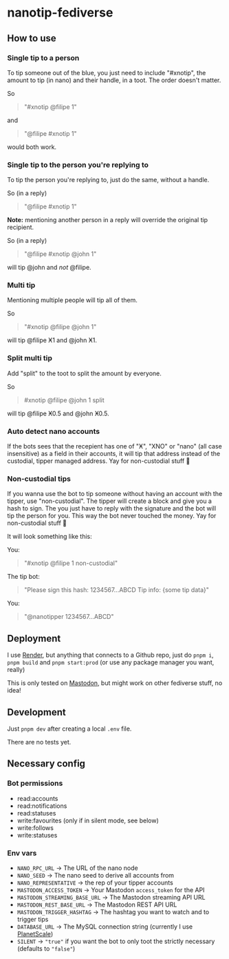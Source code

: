 # nanotip-fediverse

## How to use

### Single tip to a person

To tip someone out of the blue, you just need to include "#xnotip", the amount to tip (in nano) and their handle, in a toot. The order doesn't matter.

So

> "#xnotip @filipe 1"

and

> "@filipe #xnotip 1"

would both work.

### Single tip to the person you're replying to

To tip the person you're replying to, just do the same, without a handle.

So (in a reply)

> "@filipe #xnotip 1"

**Note:** mentioning another person in a reply will override the original tip recipient.

So (in a reply)

> "@filipe #xnotip @john 1"

will tip @john and _not_ @filipe.

### Multi tip

Mentioning multiple people will tip all of them.

So

> "#xnotip @filipe @john 1"

will tip @filipe Ӿ1 and @john Ӿ1.

### Split multi tip

Add "split" to the toot to split the amount by everyone.

So

> #xnotip @filipe @john 1 split

will tip @filipe Ӿ0.5 and @john Ӿ0.5.

### Auto detect nano accounts

If the bots sees that the recepient has one of "Ӿ", "XNO" or "nano" (all case insensitive) as a field in their accounts, it will tip that address instead of the custodial, tipper managed address. Yay for non-custodial stuff 🥳

### Non-custodial tips

If you wanna use the bot to tip someone without having an account with the tipper, use "non-custodial". The tipper will create a block and give you a hash to sign. The you just have to reply with the signature and the bot will tip the person for you. This way the bot never touched the money. Yay for non-custodial stuff 🥳

It will look something like this:

You:

> "#xnotip @filipe 1 non-custodial"

The tip bot:

> "Please sign this hash: 1234567...ABCD Tip info: {some tip data}"

You:

> "@nanotipper 1234567...ABCD"

## Deployment

I use [Render](https://render.com), but anything that connects to a Github repo, just do `pnpm i`, `pnpm build` and `pnpm start:prod` (or use any package manager you want, really)

This is only tested on [Mastodon](https://joinmastodon.org), but might work on other fediverse stuff, no idea!

## Development

Just `pnpm dev` after creating a local `.env` file.

There are no tests yet.

## Necessary config

### Bot permissions

- read:accounts
- read:notifications
- read:statuses
- write:favourites (only if in silent mode, see below)
- write:follows
- write:statuses

### Env vars

- `NANO_RPC_URL` -> The URL of the nano node
- `NANO_SEED` -> The nano seed to derive all accounts from
- `NANO_REPRESENTATIVE` -> the rep of your tipper accounts
- `MASTODON_ACCESS_TOKEN` -> Your Mastodon `access_token` for the API
- `MASTODON_STREAMING_BASE_URL` -> The Mastodon streaming API URL
- `MASTODON_REST_BASE_URL` -> The Mastodon REST API URL
- `MASTODON_TRIGGER_HASHTAG` -> The hashtag you want to watch and to trigger tips
- `DATABASE_URL` -> The MySQL connection string (currently I use [PlanetScale](https://planetscale.com/))
- `SILENT` -> `"true"` if you want the bot to only toot the strictly necessary (defaults to `"false"`)
